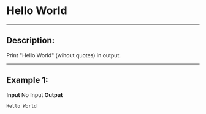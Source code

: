 # Hello World

---
## Description:
Print "Hello World" (wihout quotes) in output.

---
## Example 1:
**Input**
No Input
**Output**
```
Hello World
```